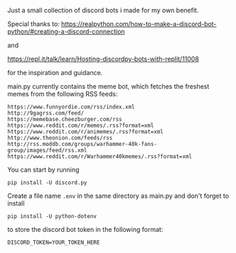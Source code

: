 Just a small collection of discord bots i made for my own benefit.

Special thanks to:
https://realpython.com/how-to-make-a-discord-bot-python/#creating-a-discord-connection

and

https://repl.it/talk/learn/Hosting-discordpy-bots-with-replit/11008

for the inspiration and guidance.

main.py currently contains the meme bot, which fetches the freshest memes from the following RSS feeds:

    https://www.funnyordie.com/rss/index.xml
    http://9gagrss.com/feed/
    https://memebase.cheezburger.com/rss
    https://www.reddit.com/r/memes/.rss?format=xml
    https://www.reddit.com/r/animemes/.rss?format=xml
    http://www.theonion.com/feeds/rss
    http://rss.moddb.com/groups/warhammer-40k-fans-group/images/feed/rss.xml
    https://www.reddit.com/r/Warhammer40kmemes/.rss?format=xml


You can start by running

`pip install -U discord.py`

Create a file name `.env` in the same directory as main.py and don't forget to install

`pip install -U python-dotenv`

to store the discord bot token in the following format:

`DISCORD_TOKEN=YOUR_TOKEN_HERE`
